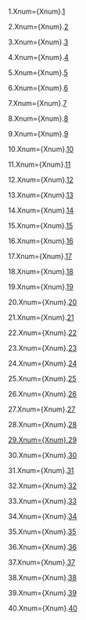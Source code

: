 1.Xnum={Xnum}.<a href="#10.1.Sec" class="xref">1</a>

2.Xnum={Xnum}.<a href="#10.2.Sec" class="xref">2</a>

3.Xnum={Xnum}.<a href="#10.3.Sec" class="xref">3</a>

4.Xnum={Xnum}.<a href="#10.4.Sec" class="xref">4</a>

5.Xnum={Xnum}.<a href="#10.5.Sec" class="xref">5</a>

6.Xnum={Xnum}.<a href="#10.6.Sec" class="xref">6</a>

7.Xnum={Xnum}.<a href="#10.7.Sec" class="xref">7</a>

8.Xnum={Xnum}.<a href="#10.8.Sec" class="xref">8</a>

9.Xnum={Xnum}.<a href="#10.9.Sec" class="xref">9</a>

10.Xnum={Xnum}.<a href="#10.10.Sec" class="xref">10</a>

11.Xnum={Xnum}.<a href="#10.11.Sec" class="xref">11</a>

12.Xnum={Xnum}.<a href="#10.12.Sec" class="xref">12</a>

13.Xnum={Xnum}.<a href="#10.13.Sec" class="xref">13</a>

14.Xnum={Xnum}.<a href="#10.14.Sec" class="xref">14</a>

15.Xnum={Xnum}.<a href="#10.15.Sec" class="xref">15</a>

16.Xnum={Xnum}.<a href="#10.16.Sec" class="xref">16</a>

17.Xnum={Xnum}.<a href="#10.17.Sec" class="xref">17</a>

18.Xnum={Xnum}.<a href="#10.18.Sec" class="xref">18</a>

19.Xnum={Xnum}.<a href="#10.19.Sec" class="xref">19</a>

20.Xnum={Xnum}.<a href="#10.20.Sec" class="xref">20</a>

21.Xnum={Xnum}.<a href="#10.21.Sec" class="xref">21</a>

22.Xnum={Xnum}.<a href="#10.22.Sec" class="xref">22</a>

23.Xnum={Xnum}.<a href="#10.23.Sec" class="xref">23</a>

24.Xnum={Xnum}.<a href="#10.24.Sec" class="xref">24</a>

25.Xnum={Xnum}.<a href="#10.25.Sec" class="xref">25</a>

26.Xnum={Xnum}.<a href="#10.26.Sec" class="xref">26</a>

27.Xnum={Xnum}.<a href="#10.27.Sec" class="xref">27</a>

28.Xnum={Xnum}.<a href="#10.28.Sec" class="xref">28
 
29.Xnum={Xnum}.<a href="#10.29.Sec" class="xref">29</a>

30.Xnum={Xnum}.<a href="#10.30.Sec" class="xref">30</a>

31.Xnum={Xnum}.<a href="#10.31.Sec" class="xref">31</a>

32.Xnum={Xnum}.<a href="#10.32.Sec" class="xref">32</a>

33.Xnum={Xnum}.<a href="#10.33.Sec" class="xref">33</a>

34.Xnum={Xnum}.<a href="#10.34.Sec" class="xref">34</a>

35.Xnum={Xnum}.<a href="#10.35.Sec" class="xref">35</a>

36.Xnum={Xnum}.<a href="#10.36.Sec" class="xref">36</a>

37.Xnum={Xnum}.<a href="#10.37.Sec" class="xref">37</a>

38.Xnum={Xnum}.<a href="#10.38.Sec" class="xref">38</a>

39.Xnum={Xnum}.<a href="#10.39.Sec" class="xref">39</a>

40.Xnum={Xnum}.<a href="#10.40.Sec" class="xref">40</a>
